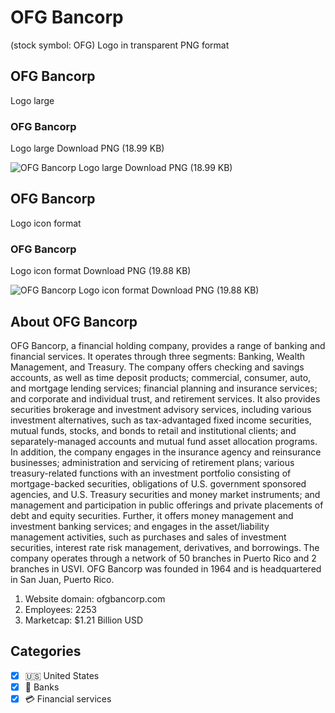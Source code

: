 # OFG Bancorp
 (stock symbol: OFG) Logo in transparent PNG format

## OFG Bancorp
 Logo large

### OFG Bancorp
 Logo large Download PNG (18.99 KB)

![OFG Bancorp
 Logo large Download PNG (18.99 KB)](/img/orig/OFG_BIG-bf297388.png)

## OFG Bancorp
 Logo icon format

### OFG Bancorp
 Logo icon format Download PNG (19.88 KB)

![OFG Bancorp
 Logo icon format Download PNG (19.88 KB)](/img/orig/OFG-7237dcb1.png)

## About OFG Bancorp


OFG Bancorp, a financial holding company, provides a range of banking and financial services. It operates through three segments: Banking, Wealth Management, and Treasury. The company offers checking and savings accounts, as well as time deposit products; commercial, consumer, auto, and mortgage lending services; financial planning and insurance services; and corporate and individual trust, and retirement services. It also provides securities brokerage and investment advisory services, including various investment alternatives, such as tax-advantaged fixed income securities, mutual funds, stocks, and bonds to retail and institutional clients; and separately-managed accounts and mutual fund asset allocation programs. In addition, the company engages in the insurance agency and reinsurance businesses; administration and servicing of retirement plans; various treasury-related functions with an investment portfolio consisting of mortgage-backed securities, obligations of U.S. government sponsored agencies, and U.S. Treasury securities and money market instruments; and management and participation in public offerings and private placements of debt and equity securities. Further, it offers money management and investment banking services; and engages in the asset/liability management activities, such as purchases and sales of investment securities, interest rate risk management, derivatives, and borrowings. The company operates through a network of 50 branches in Puerto Rico and 2 branches in USVI. OFG Bancorp was founded in 1964 and is headquartered in San Juan, Puerto Rico.

1. Website domain: ofgbancorp.com
2. Employees: 2253
3. Marketcap: $1.21 Billion USD


## Categories
- [x] 🇺🇸 United States
- [x] 🏦 Banks
- [x] 💳 Financial services
